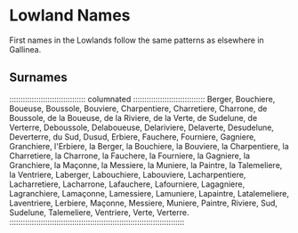 # Lowland Names

First names in the Lowlands follow the same patterns as elsewhere in Gallinea.

## Surnames

:::::::::::::::::::::::::::::::::: columnated ::::::::::::::::::::::::::::::::
Berger, Bouchiere, Boueuse, Boussole, Bouviere, Charpentiere, Charretiere, Charrone, de Boussole, de la Boueuse, de la Riviere, de la Verte, de Sudelune, de Verterre,
Deboussole, Delaboueuse, Delariviere, Delaverte, Desudelune, Deverterre, du Sud, Dusud, Erbiere, Fauchere, Fourniere, Gagniere, Granchiere, l'Erbiere, la Berger,
la Bouchiere, la Bouviere, la Charpentiere, la Charretiere, la Charrone, la Fauchere, la Fourniere, la Gagniere, la Granchiere, la Maçonne, la Messiere, la Muniere,
la Paintre, la Talemeliere, la Ventriere, Laberger, Labouchiere, Labouviere, Lacharpentiere, Lacharretiere, Lacharrone, Lafauchere, Lafourniere, Lagagniere, Lagranchiere,
Lamaçonne, Lamessiere, Lamuniere, Lapaintre, Latalemeliere, Laventriere, Lerbiere, Maçonne, Messiere, Muniere, Paintre, Riviere, Sud, Sudelune, Talemeliere,
Ventriere, Verte, Verterre.
::::::::::::::::::::::::::::::::::::::::::::::::::::::::::::::::::::::::::::::

